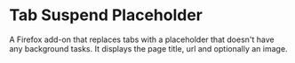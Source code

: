 # Tab Suspend Placeholder

A Firefox add-on that replaces tabs with a placeholder that doesn't have any background tasks. It displays the page title, url and optionally an image.
